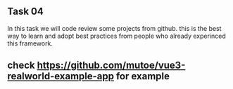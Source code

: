 ## Task 04

In this task we will code review some projects from github. this is the best way to learn and adopt best practices from people who already experinced this framework.

check https://github.com/mutoe/vue3-realworld-example-app for example
--